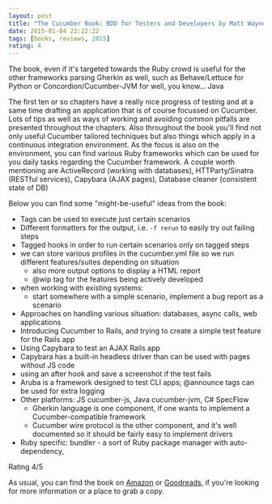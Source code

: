 ```yaml
---
layout: post
title: "The Cucumber Book: BDD for Testers and Developers by Matt Wayne"
date: 2015-01-04 22:22:22
tags: [books, reviews, 2015]
rating: 4
---
```


The book, even if it's targeted towards the Ruby crowd is useful for the other frameworks parsing Gherkin as well, such as Behave/Lettuce for Python or Concordion/Cucumber-JVM for well, you know... Java

The first ten or so chapters have a really nice progress of testing and at a same time drafting an application that is of course focussed on Cucumber. Lots of tips as well as ways of working and avoiding common pitfalls are presented throughout the chapters.
Also throughout the book you'll find not only useful Cucumber tailored techniques but also things which apply in a continuous integration environment. As the focus is also on the environment, you can find various Ruby frameworks which can be used for you daily tasks regarding the Cucumber framework. A couple worth mentioning are ActiveRecord (working with databases), HTTParty/Sinatra (RESTful services), Capybara (AJAX pages), Database cleaner (consistent state of DB)

Below you can find some "might-be-useful" ideas from the book:

- Tags can be used to execute just certain scenarios
- Different formatters for the output, i.e. `-f rerun` to easily try out failing steps
- Tagged hooks in order to run certain scenarios only on tagged steps
- we can store various profiles in the cucumber.yml file so we run different features/suites depending on situation
    - also more output options to display a HTML report
    - @wip tag for the features being actively developed
- when working with existing systems:
    - start somewhere with a simple scenario, implement a bug report as a scenario
- Approaches on handling various situation: databases, async calls, web applications
- Introducing Cucumber to Rails, and trying to create a simple test feature for the Rails app
- Using Capybara to test an AJAX Rails app
- Capybara has a built-in headless driver than can be used with pages without JS code
- using an after hook and save a screenshot if the test fails
- Aruba is a framework designed to test CLI apps; @announce tags can be used for extra logging
- Other platforms: JS cucumber-js, Java cucumber-jvm, C# SpecFlow
    - Gherkin language is one component, if one wants to implement a Cucumber-compatible framework
    - Cucumber wire protocol is the other component, and it's well documented so it should be fairly easy to implement drivers
- Ruby specific: bundler - a sort of Ruby package manager with auto-dependency,

Rating 4/5

As usual, you can find the book on [Amazon] or [Goodreads], if you're looking for more information or a place to grab a copy.

[Amazon]: http://www.amazon.com/Cucumber-Book-Behaviour-Driven-Development-Programmers/dp/1934356808
[Goodreads]: https://www.goodreads.com/book/show/12409185-the-cucumber-book
